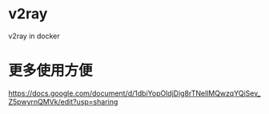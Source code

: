 # v2ray
v2ray in docker

# 更多使用方便


https://docs.google.com/document/d/1dbiYopOldjDig8rTNellMQwzqYQiSev_Z5pwyrnQMVk/edit?usp=sharing

